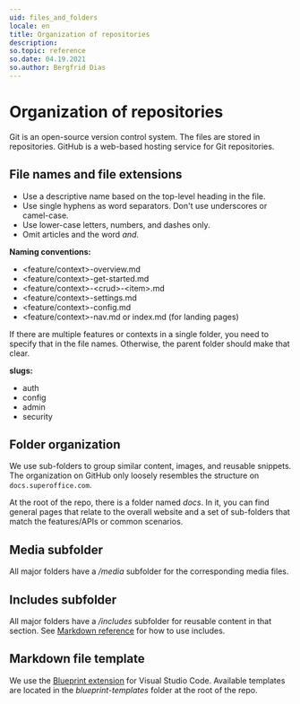 ```yaml
---
uid: files_and_folders
locale: en
title: Organization of repositories
description: 
so.topic: reference
so.date: 04.19.2021
so.author: Bergfrid Dias
---
```


# Organization of repositories

Git is an open-source version control system. The files are stored in repositories. GitHub is a web-based hosting service for Git repositories.

## File names and file extensions

* Use a descriptive name based on the top-level heading in the file.
* Use single hyphens as word separators. Don't use underscores or camel-case.
* Use lower-case letters, numbers, and dashes only.
* Omit articles and the word *and*.

**Naming conventions:**

* \<feature/context>-overview.md
* \<feature/context>-get-started.md
* \<feature/context>-\<crud>-\<item>.md
* \<feature/context>-settings.md
* \<feature/context>-config.md
* \<feature/context>-nav.md or index.md (for landing pages)

If there are multiple features or contexts in a single folder, you need to specify that in the file names. Otherwise, the parent folder should make that clear.

**slugs:**

* auth
* config
* admin
* security

## Folder organization

We use sub-folders to group similar content, images, and reusable snippets. The organization on GitHub only loosely resembles the structure on `docs.superoffice.com`.

At the root of the repo, there is a folder named *docs*. In it, you can find general pages that relate to the overall website and a set of sub-folders that match the features/APIs or common scenarios.

## Media subfolder

All major folders have a */media* subfolder for the corresponding media files.

## Includes subfolder

All major folders have a */includes* subfolder for reusable content in that section. See [Markdown reference][1] for how to use includes.

## Markdown file template

We use the [Blueprint extension][2] for Visual Studio Code. Available templates are located in the *blueprint-templates* folder at the root of the repo.

<!-- Referenced links-->
[1]: ../markdown-guide/index.md
[2]: ../markdown-guide/using-blueprint-templates.md
